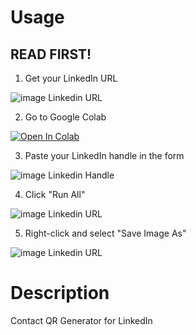 # Usage

## READ FIRST!

1. Get your LinkedIn URL


![image Linkedin URL](https://raw.githubusercontent.com/statsRcool/qr/main/linkedin_url.png)


2. Go to Google Colab


[![Open In Colab](https://colab.research.google.com/assets/colab-badge.svg)](https://colab.research.google.com/drive/1_XV9Nvw1In43usLVGSVm11v1f3LInHR7#scrollTo=b3cR0s4g2Bzc&forceEdit=true&sandboxMode=true)


3. Paste your LinkedIn handle in the form


![image Linkedin Handle](https://raw.githubusercontent.com/statsRcool/qr/main/navigate_pasteurl.png)


4. Click "Run All"


![image Linkedin URL](https://raw.githubusercontent.com/statsRcool/qr/main/instructions.png)


5. Right-click and select "Save Image As"


![image Linkedin URL](https://raw.githubusercontent.com/statsRcool/qr/main/save_qr_as.png)


# Description

Contact QR Generator for LinkedIn
